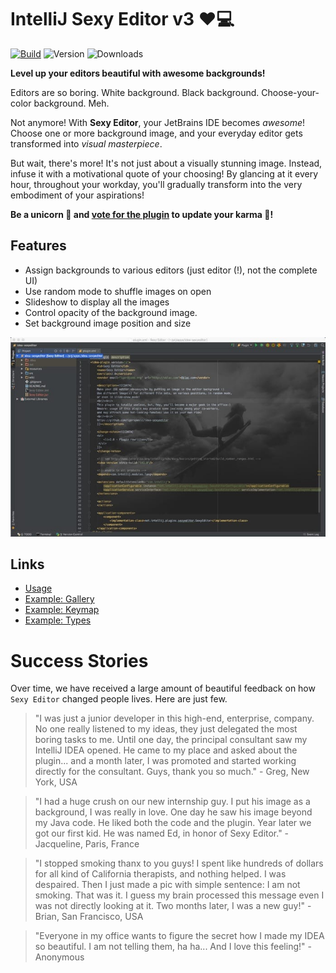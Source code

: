 # IntelliJ Sexy Editor v3 ❤️💻

[![Build](https://github.com/igr/idea-sexyeditor/actions/workflows/build.yml/badge.svg)](https://github.com/igr/idea-sexyeditor/actions/workflows/build.yml)
![Version](https://img.shields.io/jetbrains/plugin/v/Sexy%20Editor)
![Downloads](https://img.shields.io/jetbrains/plugin/d/Sexy%20Editor)

<!-- Plugin description -->
**Level up your editors beautiful with awesome backgrounds!**

Editors are so boring. White background. Black background. Choose-your-color background. Meh.

Not anymore! With **Sexy Editor**, your JetBrains IDE becomes _awesome_! Choose one or more background image, and your everyday editor gets transformed into _visual masterpiece_.

But wait, there's more! It's not just about a visually stunning image. Instead, infuse it with a motivational quote of your choosing! By glancing at it every hour, throughout your workday, you'll gradually transform into the very embodiment of your aspirations!

<!-- Plugin description end -->

**Be a unicorn 🦄 and [vote for the plugin](https://plugins.jetbrains.com/plugin/1833-sexy-editor) to update your karma 🔮!**

## Features

+ Assign backgrounds to various editors (just editor (!), not the complete UI)
+ Use random mode to shuffle images on open
+ Slideshow to display all the images
+ Control opacity of the background image.
+ Set background image position and size

![](doc/sexyeditor.jpg)

## Links

+ [Usage](doc/Usage.md)
+ [Example: Gallery](doc/ExampleGallery.md)
+ [Example: Keymap](doc/ExampleKeymap.md)
+ [Example: Types](doc/ExampleTypes.md)

# Success Stories

Over time, we have received a large amount of beautiful feedback on how `Sexy Editor` changed people lives. Here are just few.

> "I was just a junior developer in this high-end, enterprise, company. No one really listened to my ideas, they just delegated the most boring tasks to me. Until one day, the principal consultant saw my IntelliJ IDEA opened. He came to my place and asked about the plugin... and a month later, I was promoted and started working directly for the consultant. Guys, thank you so much." - Greg, New York, USA

> "I had a huge crush on our new internship guy. I put his image as a background, I was really in love. One day he saw his image beyond my Java code. He liked both the code and the plugin. Year later we got our first kid. He was named Ed, in honor of Sexy Editor." - Jacqueline, Paris, France

> "I stopped smoking thanx to you guys! I spent like hundreds of dollars for all kind of California therapists, and nothing helped. I was despaired. Then I just made a pic with simple sentence: I am not smoking. That was it. I guess my brain processed this message even I was not directly looking at it. Two months later, I was a new guy!" - Brian, San Francisco, USA

> "Everyone in my office wants to figure the secret how I made my IDEA so beautiful. I am not telling them, ha ha... And I love this feeling!" - Anonymous
